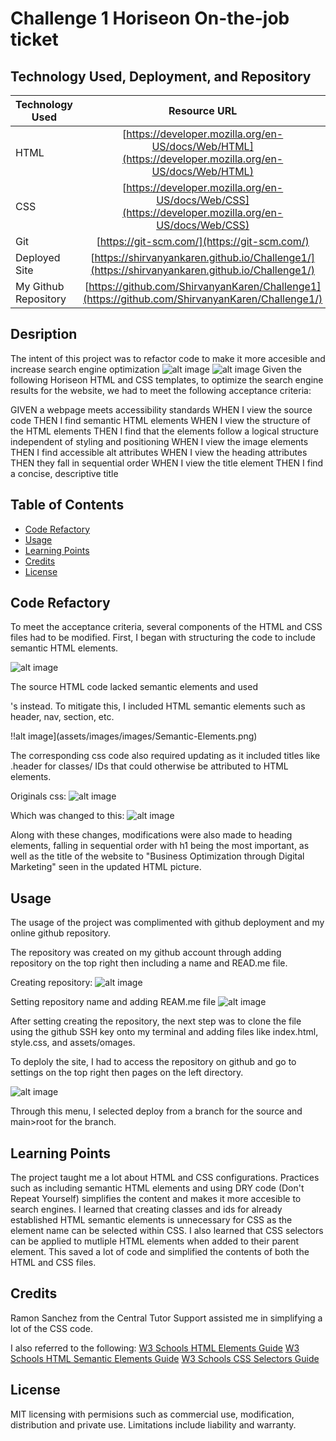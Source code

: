 # Challenge 1 Horiseon On-the-job ticket

## Technology Used, Deployment, and Repository

| Technology Used         | Resource URL           | 
| ------------- |:-------------:| 
| HTML    | [https://developer.mozilla.org/en-US/docs/Web/HTML](https://developer.mozilla.org/en-US/docs/Web/HTML) | 
| CSS     | [https://developer.mozilla.org/en-US/docs/Web/CSS](https://developer.mozilla.org/en-US/docs/Web/CSS)      |   
| Git | [https://git-scm.com/](https://git-scm.com/)     | 
| Deployed Site | [https://shirvanyankaren.github.io/Challenge1/](https://shirvanyankaren.github.io/Challenge1/)     | 
| My Github Repository | [https://github.com/ShirvanyanKaren/Challenge1](https://github.com/ShirvanyanKaren/Challenge1/)     | 


## Desription 

The intent of this project was to refactor code to make it more accesible and increase search engine optimization
![alt image](https://github.com/ShirvanyanKaren/Challenge1/blob/b883d3594e28ec52e51479de0387adaafe6c8e5b/'assets/Digital-Marketing-SEO2.png)
![alt image](https://github.com/ShirvanyanKaren/Challenge1/blob/main/'assets/Digital-Marketing-SEO1.png)
Given the following Horiseon HTML and CSS templates, to optimize the search engine results for the website, we had to meet the following acceptance criteria:

GIVEN a webpage meets accessibility standards
WHEN I view the source code
THEN I find semantic HTML elements
WHEN I view the structure of the HTML elements
THEN I find that the elements follow a logical structure independent of styling and positioning
WHEN I view the image elements
THEN I find accessible alt attributes
WHEN I view the heading attributes
THEN they fall in sequential order
WHEN I view the title element
THEN I find a concise, descriptive title

## Table of Contents

* [Code Refactory](#code-refactory)
* [Usage](#usage)
* [Learning Points](#learning-points)
* [Credits](#credits)
* [License](#license)

## Code Refactory

To meet the acceptance criteria, several components of the HTML and CSS files had to be modified. First, I began with structuring the code to include semantic HTML elements.

![alt image](/Assets/images/images/Source-Code.png)

The source HTML code lacked semantic elements and used <div>'s instead. To mitigate this, I included HTML semantic elements such as header, nav, section, etc.

!!alt image](assets/images/images/Semantic-Elements.png)

The corresponding css code also required updating as it included titles like .header for classes/ IDs that could otherwise be attributed to HTML elements.

Originals css:
![alt image](assets/images/images/Source-css.png)

Which was changed to this:
![alt image](assets/images/images/Updated-css.png)

Along with these changes, modifications were also made to heading elements, falling in sequential order with h1 being the most important, as well as the title of the website to "Business Optimization through Digital Marketing" seen in the updated HTML picture. 

## Usage
The usage of the project was complimented with github deployment and my online github repository.

The repository was created on my github account through adding repository on the top right then including a name and READ.me file. 

Creating repository:
![alt image](assets/images/images/Creating-Repo.png)

Setting repository name and adding REAM.me file
![alt image](assets/images/images/Repo-name.png)

After setting creating the repository, the next step was to clone the file using the github SSH key onto my terminal and adding files like index.html, style.css, and assets/omages.

To deploly the site, I had to access the repository on github and go to settings on the top right then pages on the left directory.

![alt image](assets/images/images/Deploying-Website.png)

Through this menu, I selected deploy from a branch for the source and main>root for the branch. 

## Learning Points

The project taught me a lot about HTML and CSS configurations. Practices such as including semantic HTML elements and using DRY code (Don't Repeat Yourself) simplifies the content and makes it more accesible to search engines. 
I learned that creating classes and ids for already established HTML semantic elements is unnecessary for CSS as the element name can be selected within CSS. I also learned that CSS selectors can be applied to mutliple HTML elements when added to their parent element. This saved a lot of code and simplified the contents of both the HTML and CSS files. 

## Credits

Ramon Sanchez from the Central Tutor Support assisted me in simplifying a lot of the CSS code. 

I also referred to the following:
[W3 Schools HTML Elements Guide](https://www.w3schools.com/html/html_elements.asp)
[W3 Schools HTML Semantic Elements Guide](https://www.w3schools.com/html/html5_semantic_elements.asp)
[W3 Schools CSS Selectors Guide](https://www.w3schools.com/cssref/css_selectors.php)

## License 

MIT licensing with permisions such as commercial use, modification, distribution and private use. Limitations include liability and warranty.




